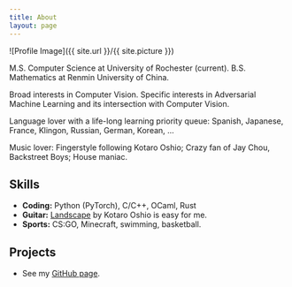 ```yaml
---
title: About
layout: page
---
```

![Profile Image]({{ site.url }}/{{ site.picture }})

<p>M.S. Computer Science at University of Rochester (current). B.S. Mathematics at Renmin University of China.</p>

<p>Broad interests in Computer Vision. Specific interests in Adversarial Machine Learning and its intersection with Computer Vision.</p>

<p>Language lover with a life-long learning priority queue: Spanish, Japanese, France, Klingon, Russian, German, Korean, ... </p>

<p>Music lover: Fingerstyle following Kotaro Oshio; Crazy fan of Jay Chou, Backstreet Boys; House maniac.</p>

<h2>Skills</h2>

<ul class="skill-list">
	<li><b>Coding:</b> Python (PyTorch), C/C++, OCaml, Rust</li>
	<li><b>Guitar:</b> <a href="https://www.youtube.com/watch?v=uAnkTdG0shA">Landscape</a> by Kotaro Oshio is easy for me.</li>
    <li><b>Sports:</b> CS:GO, Minecraft, swimming, basketball.</li>
</ul>

<h2>Projects</h2>

<ul>
	<li>See my <a href="https://github.com/Jossome">GitHub page</a>.</li>
</ul>
